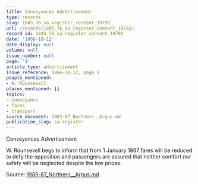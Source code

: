 ```yaml
---
title: Conveyances Advertisement
type: records
slug: 1845_76_sa_register_content_19792
url: /records/1845_76_sa_register_content_19792/
record_id: 1845_76_sa_register_content_19792
date: '1866-10-12'
date_display: null
volume: null
issue_number: null
page: '1'
article_type: advertisement
issue_reference: 1866-10-12, page 1
people_mentioned:
- W. Rounsevell
places_mentioned: []
topics:
- conveyance
- fares
- transport
source_document: 1985-87_Northern__Argus.md
publication_slug: sa-register
---
```


Conveyances Advertisement

W. Rounsevell begs to inform that from 1 January 1867 fares will be reduced to defy the opposition and passengers are assured that neither comfort nor safety will be neglected despite the low prices.

Source: [1985-87_Northern__Argus.md](/downloads/markdown/1985-87_Northern__Argus.md)

